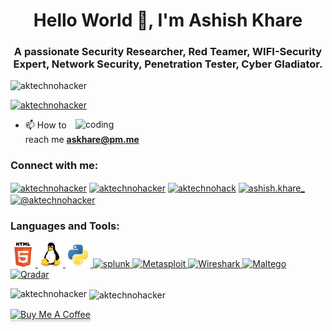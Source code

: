 <h1 align="center">Hello World 👋, I'm Ashish Khare</h1>
<h3 align="center">A passionate Security Researcher, Red Teamer, WIFI-Security Expert, Network Security, Penetration Tester, Cyber Gladiator.</h3>

<p align="left"> <img src="https://komarev.com/ghpvc/?username=aktechnohacker&label=Profile%20views&color=0e75b6&style=flat" alt="aktechnohacker" /> </p>

<p align="left"> <a href="https://twitter.com/aktechnohacker" target="blank"><img src="https://img.shields.io/twitter/follow/aktechnohacker?logo=twitter&style=for-the-badge" alt="aktechnohacker" /></a> </p>


<img align="right" alt="coding" width="400" src="https://www.sogeti.com/globalassets/global/content-images/explore/blog/2020-predictions/00086---desk-anim---v0.3.gif">

- 📫 How to reach me **askhare@pm.me**

<h3 align="left">Connect with me:</h3>
<p align="left">
<a href="https://twitter.com/aktechnohacker" target="blank"><img align="center" src="https://raw.githubusercontent.com/rahuldkjain/github-profile-readme-generator/master/src/images/icons/Social/twitter.svg" alt="aktechnohacker" height="30" width="40" /></a>
<a href="https://linkedin.com/in/aktechnohacker" target="blank"><img align="center" src="https://raw.githubusercontent.com/rahuldkjain/github-profile-readme-generator/master/src/images/icons/Social/linked-in-alt.svg" alt="aktechnohacker" height="30" width="40" /></a>
<a href="https://fb.com/aktechnohack" target="blank"><img align="center" src="https://raw.githubusercontent.com/rahuldkjain/github-profile-readme-generator/master/src/images/icons/Social/facebook.svg" alt="aktechnohack" height="30" width="40" /></a>
<a href="https://instagram.com/ashish.khare_" target="blank"><img align="center" src="https://raw.githubusercontent.com/rahuldkjain/github-profile-readme-generator/master/src/images/icons/Social/instagram.svg" alt="ashish.khare_" height="30" width="40" /></a>
<a href="https://medium.com/@aktechnohacker" target="blank"><img align="center" src="https://raw.githubusercontent.com/rahuldkjain/github-profile-readme-generator/master/src/images/icons/Social/medium.svg" alt="@aktechnohacker" height="30" width="40" /></a>
</p>

<h3 align="left">Languages and Tools:</h3>
<p align="left"> <a href="https://www.w3.org/html/" target="_blank"> <img src="https://raw.githubusercontent.com/devicons/devicon/master/icons/html5/html5-original-wordmark.svg" alt="html5" width="40" height="40"/> </a>  <a href="https://www.linux.org/" target="_blank"> <img src="https://raw.githubusercontent.com/devicons/devicon/master/icons/linux/linux-original.svg" alt="linux" width="40" height="40"/> </a>  <a href="https://www.python.org" target="_blank"> <img src="https://raw.githubusercontent.com/devicons/devicon/master/icons/python/python-original.svg" alt="python" width="40" height="40"/> </a>  <a href="https://www.splunk.com/" target="_blank"> <img src="https://www.splunk.com/content/dam/splunk2/images/2020-splunk-planet.svg" alt="splunk" width="40" height="40"/> </a> <a href="https://www.metasploit.com/" target="_blank"> <img src="https://assets.tryhackme.com/img/modules/metasploit.png" alt="Metasploit" width="40" height="40"/> </a> <a href="https://www.wireshark.org/" target="_blank"> <img src="https://icons.iconarchive.com/icons/bokehlicia/captiva/256/wireshark-icon.png" alt="Wireshark" width="40" height="40"/> </a> <a href="https://www.maltego.com/" target="_blank"> <img src="https://gitlab.com/uploads/-/system/project/avatar/11903867/kali-maltego.png" alt="Maltego" width="40" height="40"/> </a> <a href="https://www.ibm.com/qradar/security-qradar-siem" target="_blank"> <img src="https://outpost24.com/sites/default/files/styles/hotspots/public/2018-10/IBM%20QRadar_0.png?itok=g6K3r0Ou" alt="Qradar" width="45" height="45"/> </a> </p>

<p><img align="left" src="https://github-readme-stats.vercel.app/api/top-langs?username=aktechnohacker&show_icons=true&locale=en&layout=compact" alt="aktechnohacker" /></p>

<p>&nbsp;<img align="center" src="https://github-readme-stats.vercel.app/api?username=aktechnohacker&show_icons=true&locale=en" alt="aktechnohacker" /></p>


<a href="https://www.buymeacoffee.com/cyberkhare" target="_blank"><img src="https://www.buymeacoffee.com/assets/img/custom_images/orange_img.png" alt="Buy Me A Coffee" style="height: 41px !important;width: 174px !important;box-shadow: 0px 3px 2px 0px rgba(190, 190, 190, 0.5) !important;-webkit-box-shadow: 0px 3px 2px 0px rgba(190, 190, 190, 0.5) !important;" ></a>

